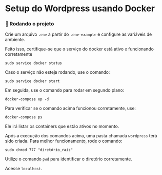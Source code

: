 # Setup do Wordpress usando Docker


### 🎲 Rodando o projeto

Crie um arquivo `.env` a partir do `.env-example` e configure as variáveis de ambiente.

Feito isso, certifique-se que o serviço do docker está ativo e funcionando corretamente
```
sudo service docker status
```

Caso o serviço não esteja rodando, use o comando:
```
sudo service docker start
```

Em seguida, use o comando para rodar em segundo plano:
```
docker-compose up -d
```

Para verificar se o comando acima funcionou corretamente, use:
```
docker-compose ps
```

Ele irá listar os containers que estão ativos no momento.

Após a execução dos comandos acima, uma pasta chamada `wordpress` terá sido criada. Para melhor funcionamento, rode o comando:
```
sudo chmod 777 "diretório_raiz"
```

Utilize o comando `pwd` para identificar o diretório corretamente.

Acesse `localhost`.
